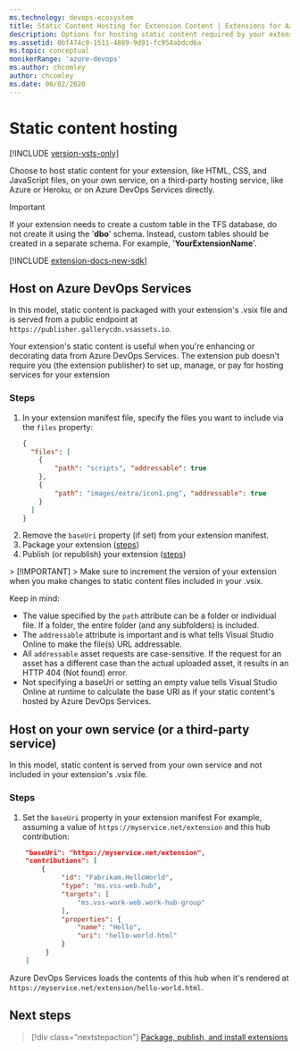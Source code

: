 ```yaml
---
ms.technology: devops-ecosystem
title: Static Content Hosting for Extension Content | Extensions for Azure DevOps Services
description: Options for hosting static content required by your extension.
ms.assetid: 0bf474c9-1511-4889-9d91-fc954abdcd6a
ms.topic: conceptual
monikerRange: 'azure-devops'
ms.author: chcomley
author: chcomley
ms.date: 06/02/2020
---
```


# Static content hosting

[!INCLUDE [version-vsts-only](../../includes/version-vsts-only.md)]

Choose to host static content for your extension, like HTML, CSS, and JavaScript files, on your own service, on a third-party hosting service, like Azure or Heroku, or on Azure DevOps Services directly.

>[!IMPORTANT]
>If your extension needs to create a custom table in the TFS database, do not create it using the '**dbo**' schema. Instead, custom
>tables should be created in a separate schema. For example, '**YourExtensionName**'.

[!INCLUDE [extension-docs-new-sdk](../../includes/extension-docs-new-sdk.md)]

## Host on Azure DevOps Services

In this model, static content is packaged with your extension's .vsix file and is served from a public endpoint at `https://publisher.gallerycdn.vsassets.io`. 

Your extension's static content is useful when you're enhancing or decorating data from Azure DevOps Services. The extension pub doesn't require you (the extension publisher) to set up, manage, or pay for hosting services for your extension

### Steps

1. In your extension manifest file, specify the files you want to include via the `files` property: 
   ```json
   {
     "files": [
       {
           "path": "scripts", "addressable": true
       },
       {
           "path": "images/extra/icon1.png", "addressable": true
       }
     ]
   }
   ```
2. Remove the `baseUri` property (if set) from your extension manifest.    
3. Package your extension ([steps](../publish/command-line.md))   
4. Publish (or republish) your extension ([steps](../publish/overview.md)) 

<div class="alert alert-danger">
> [!IMPORTANT]
> Make sure to increment the version of your extension when you make changes to static content files included in your .vsix.<br/></div> 

Keep in mind:

* The value specified by the `path` attribute can be a folder or individual file. If a folder, the entire folder (and any subfolders) is included.
* The `addressable` attribute is important and is what tells Visual Studio Online to make the file(s) URL addressable.
* All `addressable` asset requests are case-sensitive. If the request for an asset has a different case than the actual uploaded asset, it results in an HTTP 404 (Not found) error.
* Not specifying a baseUri or setting an empty value tells Visual Studio Online at runtime to calculate the base URI as if your static content's hosted by Azure DevOps Services.

## Host on your own service (or a third-party service)

In this model, static content is served from your own service and not included in your extension's .vsix file.

### Steps 

1. Set the `baseUri` property in your extension manifest  For example, assuming a value of `https://myservice.net/extension` and this hub contribution:

```json
    "baseUri": "https://myservice.net/extension",
    "contributions": [
        {
             "id": "Fabrikam.HelloWorld",
             "type": "ms.vss-web.hub",
             "targets": [
                 "ms.vss-work-web.work-hub-group"
             ],
             "properties": {
                 "name": "Hello",
                 "uri": "hello-world.html"
             }
         }
    ]
```

 Azure DevOps Services loads the contents of this hub when it's rendered at `https://myservice.net/extension/hello-world.html`.

## Next steps

> [!div class="nextstepaction"]
> [Package, publish, and install extensions](/../publish/overview.md)

